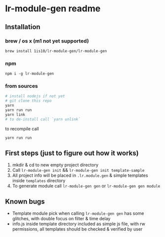 # lr-module-gen readme
## Installation
### brew / os x (m1 not yet supported)
```
brew install 1is10/lr-module-gen/lr-module-gen
```
### npm
```
npm i -g lr-module-gen
```
### from sources
```zsh
# install nodejs if not yet
# git clone this repo
yarn
yarn run run
yarn link
# to de-install call `yarn unlink`
```
to recompile call
```zsh
yarn run run
```

## First steps (just to figure out how it works)
1. mkdir & cd to new empty project directory
2. Call `lr-module-gen init` && `lr-module-gen init template-sample`
3. All project info will be placed in `.lr.module.gen` & simple templates inside `templates` directory
4. To generate module call `lr-module-gen gen` or `lr-module-gen gen module`

## Known bugs
- Template module pick when calling `lr-module-gen gen` has some glitches, with double focus on filter & time delay
- info.js inside template directory included as simple js file, with rw permissions, all templates should be checked & verified by user  